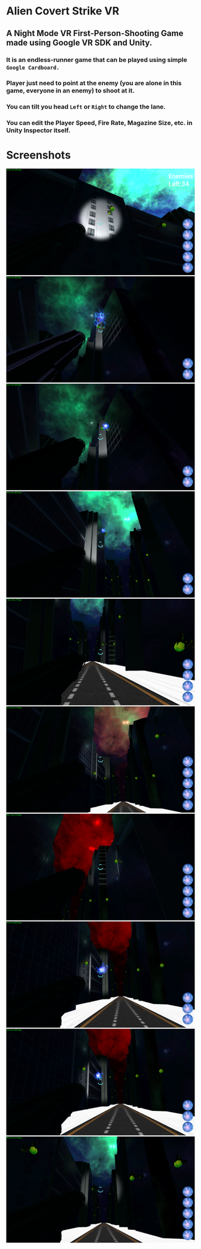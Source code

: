 # Alien Covert Strike VR

## A Night Mode VR First-Person-Shooting Game made using Google VR SDK and Unity.

### It is an endless-runner game that can be played using simple `Google Cardboard.`

### Player just need to point at the enemy (you are alone in this game, everyone in an enemy) to shoot at it.
### You can tilt you head `Left` or `Right` to change the lane.
### You can edit the Player Speed, Fire Rate, Magazine Size, etc. in Unity Inspector itself. 


# Screenshots
<img src="/Screenshots/636806757529500383.png">
<img src="/Screenshots/636806757937007680.png">
<img src="/Screenshots/636806758249718350.png">
<img src="/Screenshots/636806758578698958.png">
<img src="/Screenshots/636806758726703085.png">
<img src="/Screenshots/636806758911341547.png">
<img src="/Screenshots/636806758976708083.png">
<img src="/Screenshots/636806759113318495.png">
<img src="/Screenshots/636806759166770888.png">
<img src="/Screenshots/636806759526724040.png">
